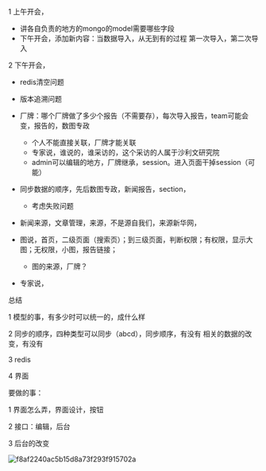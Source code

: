 1 上午开会，

- 讲各自负责的地方的mongo的model需要哪些字段
- 下午开会，添加新内容：当数据导入，从无到有的过程 第一次导入，第二次导入

2 下午开会，

- redis清空问题
- 版本追溯问题

- 厂牌：哪个厂牌做了多少个报告（不需要存），每次导入报告，team可能会变，报告的，数图专政
  - 个人不能直接关联，厂牌才能关联
  - 专家说，谁说的，谁采访的，这个采访的人属于沙利文研究院
  - admin可以编辑的地方，厂牌继承，session。进入页面干掉session（可能）
- 同步数据的顺序，先后数图专政，新闻报告，section，
  - 考虑失败问题

- 新闻来源，文章管理，来源，不是源自我们，来源新华网，
- 图说，首页，二级页面（搜索页）；到三级页面，判断权限；有权限，显示大图；无权限，小图，报告链接；
  - 图的来源，厂牌？
- 专家说，



总结

1 模型的事，有多少时可以统一的，成什么样

2 同步的顺序，四种类型可以同步（abcd），同步顺序，有没有 相关的数据的改变，有没有

3 redis

4 界面



要做的事：

1 界面怎么弄，界面设计，按钮

2 接口：编辑，后台

3 后台的改变

![f8af2240ac5b15d8a73f293f915702a](C:\note\个人总结\12月\assets\f8af2240ac5b15d8a73f293f915702a.jpg)

